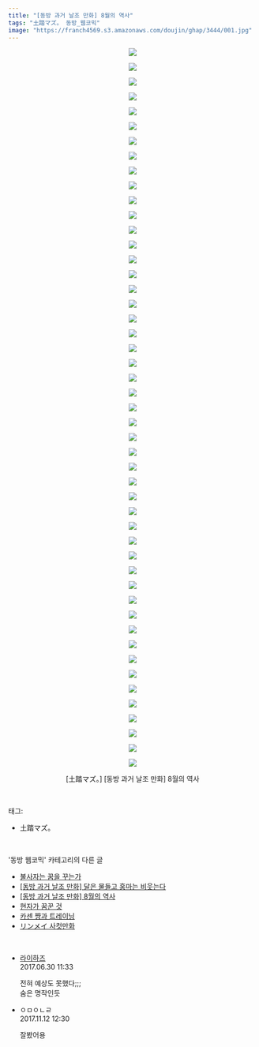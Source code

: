 ```yaml
---
title: "[동방 과거 날조 만화] 8월의 역사"
tags: "土踏マズ。 동방_웹코믹"
image: "https://franch4569.s3.amazonaws.com/doujin/ghap/3444/001.jpg"
---
```

<div class="article">
<p style="text-align: center; clear: none; float: none;"><img src="{{ site.imgserver2 }}/ghap/3444/001.jpg"/></p>
<p style="text-align: center; clear: none; float: none;"><img src="{{ site.imgserver2 }}/ghap/3444/002.jpg"/></p>
<p style="text-align: center; clear: none; float: none;"><img src="{{ site.imgserver2 }}/ghap/3444/003.jpg"/></p>
<p style="text-align: center; clear: none; float: none;"><img src="{{ site.imgserver2 }}/ghap/3444/004.jpg"/></p>
<p style="text-align: center; clear: none; float: none;"><img src="{{ site.imgserver2 }}/ghap/3444/005.jpg"/></p>
<p style="text-align: center; clear: none; float: none;"><img src="{{ site.imgserver2 }}/ghap/3444/006.jpg"/></p>
<p style="text-align: center; clear: none; float: none;"><img src="{{ site.imgserver2 }}/ghap/3444/007.jpg"/></p>
<p style="text-align: center; clear: none; float: none;"><img src="{{ site.imgserver2 }}/ghap/3444/008.jpg"/></p>
<p style="text-align: center; clear: none; float: none;"><img src="{{ site.imgserver2 }}/ghap/3444/009.jpg"/></p>
<p style="text-align: center; clear: none; float: none;"><img src="{{ site.imgserver2 }}/ghap/3444/010.jpg"/></p>
<p style="text-align: center; clear: none; float: none;"><img src="{{ site.imgserver2 }}/ghap/3444/011.jpg"/></p>
<p style="text-align: center; clear: none; float: none;"><img src="{{ site.imgserver2 }}/ghap/3444/012.jpg"/></p>
<p style="text-align: center; clear: none; float: none;"><img src="{{ site.imgserver2 }}/ghap/3444/013.jpg"/></p>
<p style="text-align: center; clear: none; float: none;"><img src="{{ site.imgserver2 }}/ghap/3444/014.jpg"/></p>
<p style="text-align: center; clear: none; float: none;"><img src="{{ site.imgserver2 }}/ghap/3444/015.jpg"/></p>
<p style="text-align: center; clear: none; float: none;"><img src="{{ site.imgserver2 }}/ghap/3444/016.jpg"/></p>
<p style="text-align: center; clear: none; float: none;"><img src="{{ site.imgserver2 }}/ghap/3444/017.jpg"/></p>
<p style="text-align: center; clear: none; float: none;"><img src="{{ site.imgserver2 }}/ghap/3444/018.jpg"/></p>
<p style="text-align: center; clear: none; float: none;"><img src="{{ site.imgserver2 }}/ghap/3444/019.jpg"/></p>
<p style="text-align: center; clear: none; float: none;"><img src="{{ site.imgserver2 }}/ghap/3444/020.jpg"/></p>
<p style="text-align: center; clear: none; float: none;"><img src="{{ site.imgserver2 }}/ghap/3444/021.jpg"/></p>
<p style="text-align: center; clear: none; float: none;"><img src="{{ site.imgserver2 }}/ghap/3444/022.jpg"/></p>
<p style="text-align: center; clear: none; float: none;"><img src="{{ site.imgserver2 }}/ghap/3444/023.jpg"/></p>
<p style="text-align: center; clear: none; float: none;"><img src="{{ site.imgserver2 }}/ghap/3444/024.jpg"/></p>
<p style="text-align: center; clear: none; float: none;"><img src="{{ site.imgserver2 }}/ghap/3444/025.jpg"/></p>
<p style="text-align: center; clear: none; float: none;"><img src="{{ site.imgserver2 }}/ghap/3444/026.jpg"/></p>
<p style="text-align: center; clear: none; float: none;"><img src="{{ site.imgserver2 }}/ghap/3444/027.jpg"/></p>
<p style="text-align: center; clear: none; float: none;"><img src="{{ site.imgserver2 }}/ghap/3444/028.jpg"/></p>
<p style="text-align: center; clear: none; float: none;"><img src="{{ site.imgserver2 }}/ghap/3444/029.jpg"/></p>
<p style="text-align: center; clear: none; float: none;"><img src="{{ site.imgserver2 }}/ghap/3444/030.jpg"/></p>
<p style="text-align: center; clear: none; float: none;"><img src="{{ site.imgserver2 }}/ghap/3444/031.jpg"/></p>
<p style="text-align: center; clear: none; float: none;"><img src="{{ site.imgserver2 }}/ghap/3444/032.jpg"/></p>
<p style="text-align: center; clear: none; float: none;"><img src="{{ site.imgserver2 }}/ghap/3444/033.jpg"/></p>
<p style="text-align: center; clear: none; float: none;"><img src="{{ site.imgserver2 }}/ghap/3444/034.jpg"/></p>
<p style="text-align: center; clear: none; float: none;"><img src="{{ site.imgserver2 }}/ghap/3444/035.jpg"/></p>
<p style="text-align: center; clear: none; float: none;"><img src="{{ site.imgserver2 }}/ghap/3444/036.jpg"/></p>
<p style="text-align: center; clear: none; float: none;"><img src="{{ site.imgserver2 }}/ghap/3444/037.jpg"/></p>
<p style="text-align: center; clear: none; float: none;"><img src="{{ site.imgserver2 }}/ghap/3444/038.jpg"/></p>
<p style="text-align: center; clear: none; float: none;"><img src="{{ site.imgserver2 }}/ghap/3444/039.jpg"/></p>
<p style="text-align: center; clear: none; float: none;"><img src="{{ site.imgserver2 }}/ghap/3444/040.jpg"/></p>
<p style="text-align: center; clear: none; float: none;"><img src="{{ site.imgserver2 }}/ghap/3444/041.jpg"/></p>
<p style="text-align: center; clear: none; float: none;"><img src="{{ site.imgserver2 }}/ghap/3444/042.jpg"/></p>
<p style="text-align: center; clear: none; float: none;"><img src="{{ site.imgserver2 }}/ghap/3444/043.jpg"/></p>
<p style="text-align: center; clear: none; float: none;"><img src="{{ site.imgserver2 }}/ghap/3444/044.jpg"/></p>
<p style="text-align: center; clear: none; float: none;"><img src="{{ site.imgserver2 }}/ghap/3444/045.jpg"/></p>
<p style="text-align: center; clear: none; float: none;"><img src="{{ site.imgserver2 }}/ghap/3444/046.jpg"/></p>
<p style="text-align: center; clear: none; float: none;"><img src="{{ site.imgserver2 }}/ghap/3444/047.jpg"/></p>
<p style="text-align: center; clear: none; float: none;"><img src="{{ site.imgserver2 }}/ghap/3444/048.jpg"/></p>
<p style="text-align: center; clear: none; float: none;"><img src="{{ site.imgserver2 }}/ghap/3444/049.jpg"/></p>
<p style="text-align: center; clear: none; float: none;">[土踏マズ。] [동방 과거 날조 만화] 8월의 역사</p>
</div><br/>
<div class="tagTrail">
<p>태그: </p>
<ul>
<li>土踏マズ。</li>
</ul>
</div><br/>
<div class="another">
<p>'동방 웹코믹' 카테고리의 다른 글</p>
<ul>
<li><a href="/ghap_3446">불사자는 꿈을 꾸는가</a></li>
<li><a href="/ghap_3445">[동방 과거 날조 만화] 달은 물들고 홍마는 비웃는다</a></li>
<li><a href="/ghap_3444">[동방 과거 날조 만화] 8월의 역사</a></li>
<li><a href="/ghap_3442">현자가 꿈꾼 것</a></li>
<li><a href="/ghap_3440">카센 쨩과 트레이닝</a></li>
<li><a href="/ghap_3438">リンメイ 사컷만화</a></li>
</ul>
</div><br/>
<div class="cb_module cb_fluid">
<div class="cb_wrt cb_profile">
<div class="comment">
<ul>
<li class="cb_thumb_off" id="comment15025828">
<div class="cb_comment_area">
<div class="cb_info_area">
<div class="cb_section">
<span class="cb_nick_name"> <a href="http://`" onclick="return openLinkInNewWindow(this)">라이하즈</a></span>
</div>
<div class="cb_section">
<span class="cb_date">2017.06.30 11:33 </span>
</div>
</div>
<div class="cb_dsc_comment">
<p class="cb_dsc">
											전혀 예상도 못했다;;;<br/>
숨은 명작인듯
										</p>
</div>
</div></li>
<li class="cb_thumb_off" id="comment15127743">
<div class="cb_comment_area">
<div class="cb_info_area">
<div class="cb_section">
<span class="cb_nick_name">ㅇㅁㅇㄴㄹ</span>
</div>
<div class="cb_section">
<span class="cb_date">2017.11.12 12:30 </span>
</div>
</div>
<div class="cb_dsc_comment">
<p class="cb_dsc">
											잘봤어용
										</p>
</div>
</div></li>
</ul>
</div>
</div><!-- commentList close -->
</div><br/>
